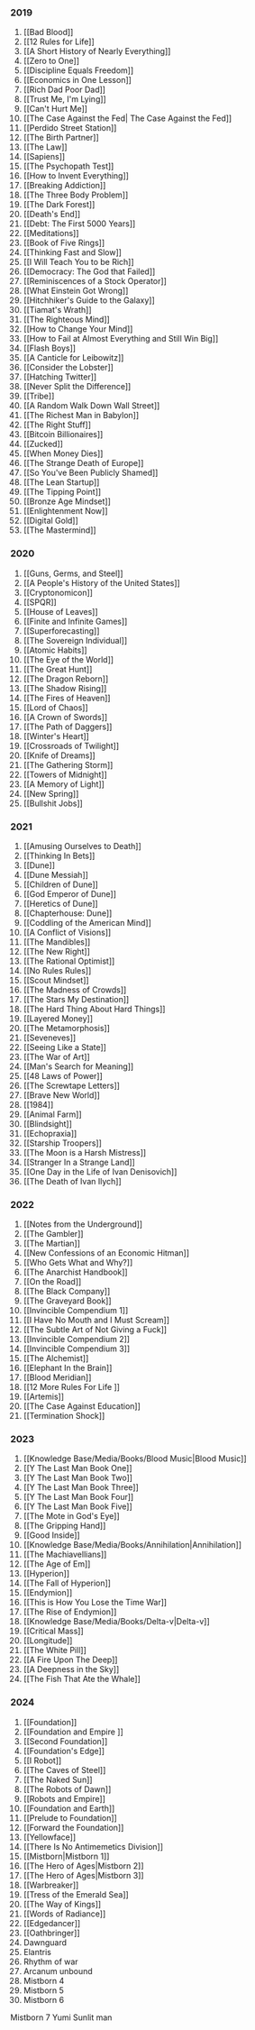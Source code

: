 
### 2019
1. [[Bad Blood]] 
2. [[12 Rules for Life]]
3. [[A Short History of Nearly Everything]] 
4. [[Zero to One]]
5. [[Discipline Equals Freedom]]
6. [[Economics in One Lesson]]
7. [[Rich Dad Poor Dad]] 
8. [[Trust Me, I'm Lying]]
9. [[Can't Hurt Me]]
10. [[The Case Against the Fed| The Case Against the Fed]]
11. [[Perdido Street Station]] 
12. [[The Birth Partner]]
13. [[The Law]]
14. [[Sapiens]]
15. [[The Psychopath Test]]
16. [[How to Invent Everything]]
17. [[Breaking Addiction]]
18. [[The Three Body Problem]]
19. [[The Dark Forest]]
20. [[Death's End]]
21. [[Debt: The First 5000 Years]]
22. [[Meditations]]
23. [[Book of Five Rings]]
24. [[Thinking Fast and Slow]]
25. [[I Will Teach You to be Rich]]
26. [[Democracy: The God that Failed]]
27. [[Reminiscences of a Stock Operator]]
28. [[What Einstein Got Wrong]]
29. [[Hitchhiker's Guide to the Galaxy]]
30. [[Tiamat's Wrath]]
31. [[The Righteous Mind]]
32. [[How to Change Your Mind]]
33. [[How to Fail at Almost Everything and Still Win Big]]
34. [[Flash Boys]]
35. [[A Canticle for Leibowitz]]
36. [[Consider the Lobster]]
37. [[Hatching Twitter]]
38. [[Never Split the Difference]]
39. [[Tribe]]
40. [[A Random Walk Down Wall Street]]
41. [[The Richest Man in Babylon]]
42. [[The Right Stuff]]
43. [[Bitcoin Billionaires]]
44. [[Zucked]]
45. [[When Money Dies]]
46. [[The Strange Death of Europe]]
47. [[So You've Been Publicly Shamed]]
48. [[The Lean Startup]]
49. [[The Tipping Point]]
50. [[Bronze Age Mindset]]
51. [[Enlightenment Now]]
52. [[Digital Gold]]
53. [[The Mastermind]]

### 2020
1. [[Guns, Germs, and Steel]]
2. [[A People's History of the United States]]
3. [[Cryptonomicon]]
4. [[SPQR]]
5. [[House of Leaves]]
6. [[Finite and Infinite Games]]
7. [[Superforecasting]]
8. [[The Sovereign Individual]]
9. [[Atomic Habits]]
10. [[The Eye of the World]]
11. [[The Great Hunt]]
12. [[The Dragon Reborn]]
13. [[The Shadow Rising]]
14. [[The Fires of Heaven]]
15. [[Lord of Chaos]]
16. [[A Crown of Swords]]
17. [[The Path of Daggers]]
18. [[Winter's Heart]]
19. [[Crossroads of Twilight]]
20. [[Knife of Dreams]]
21. [[The Gathering Storm]]
22. [[Towers of Midnight]]
23. [[A Memory of Light]]
24. [[New Spring]]
25. [[Bullshit Jobs]]

### 2021
1. [[Amusing Ourselves to Death]]
2. [[Thinking In Bets]]
3. [[Dune]]
4. [[Dune Messiah]]
5. [[Children of Dune]]
6. [[God Emperor of Dune]]
7. [[Heretics of Dune]]
8. [[Chapterhouse: Dune]]
9. [[Coddling of the American Mind]]
10. [[A Conflict of Visions]]
11. [[The Mandibles]]
12. [[The New Right]]
13. [[The Rational Optimist]]
14. [[No Rules Rules]]
15. [[Scout Mindset]]
16. [[The Madness of Crowds]]
17. [[The Stars My Destination]]
18. [[The Hard Thing About Hard Things]]
19. [[Layered Money]]
20. [[The Metamorphosis]]
21. [[Seveneves]]
22. [[Seeing Like a State]]
23. [[The War of Art]]
24. [[Man's Search for Meaning]]
25. [[48 Laws of Power]]
26. [[The Screwtape Letters]]
27. [[Brave New World]]
28. [[1984]]
29. [[Animal Farm]]
30. [[Blindsight]]
31. [[Echopraxia]]
32. [[Starship Troopers]]
33. [[The Moon is a Harsh Mistress]]
34. [[Stranger In a Strange Land]]
35. [[One Day in the Life of Ivan Denisovich]]
36. [[The Death of Ivan Ilych]]

### 2022
1. [[Notes from the Underground]]
2. [[The Gambler]]
3. [[The Martian]]
4. [[New Confessions of an Economic Hitman]]
5. [[Who Gets What and Why?]]
6. [[The Anarchist Handbook]]
7. [[On the Road]]
8. [[The Black Company]]
9. [[The Graveyard Book]]
10. [[Invincible Compendium 1]]
11. [[I Have No Mouth and I Must Scream]]
12. [[The Subtle Art of Not Giving a Fuck]]
13. [[Invincible Compendium 2]]
14. [[Invincible Compendium 3]]
15. [[The Alchemist]]
16. [[Elephant In the Brain]]
17. [[Blood Meridian]]
18. [[12 More Rules For Life ]]
19. [[Artemis]]
20. [[The Case Against Education]]
21. [[Termination Shock]]

### 2023
1. [[Knowledge Base/Media/Books/Blood Music|Blood Music]]
2. [[Y The Last Man Book One]]
3. [[Y The Last Man Book Two]]
4. [[Y The Last Man Book Three]]
5. [[Y The Last Man Book Four]]
6. [[Y The Last Man Book Five]]
7. [[The Mote in God's Eye]] 
8. [[The Gripping Hand]] 
9. [[Good Inside]] 
10. [[Knowledge Base/Media/Books/Annihilation|Annihilation]]
11. [[The Machiavellians]]
12. [[The Age of Em]] 
13. [[Hyperion]] 
14. [[The Fall of Hyperion]]
15. [[Endymion]] 
16. [[This is How You Lose the Time War]]
17. [[The Rise of Endymion]]
18. [[Knowledge Base/Media/Books/Delta-v|Delta-v]]
19. [[Critical Mass]] 
20. [[Longitude]]
21. [[The White Pill]]
22. [[A Fire Upon The Deep]]
23. [[A Deepness in the Sky]]
24. [[The Fish That Ate the Whale]]

### 2024
1. [[Foundation]] 
2. [[Foundation and Empire ]] 
3. [[Second Foundation]]
4. [[Foundation's Edge]]
5. [[I Robot]]
6. [[The Caves of Steel]]
7. [[The Naked Sun]]
8. [[The Robots of Dawn]]
9. [[Robots and Empire]]
10. [[Foundation and Earth]]
11. [[Prelude to Foundation]]
12. [[Forward the Foundation]]
13. [[Yellowface]]
14. [[There Is No Antimemetics Division]]
15. [[Mistborn|Mistborn 1]]
16. [[The Hero of Ages|Mistborn 2]]
17. [[The Hero of Ages|Mistborn 3]]
18. [[Warbreaker]]
19. [[Tress of the Emerald Sea]]
20. [[The Way of Kings]]
21. [[Words of Radiance]]
22. [[Edgedancer]]
23. [[Oathbringer]]
24. Dawnguard
25. Elantris 
26. Rhythm of war
27. Arcanum unbound 
28. Mistborn 4
29. Mistborn 5
30. Mistborn 6


Mistborn 7
Yumi
Sunlit man

